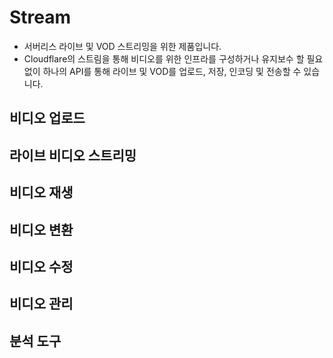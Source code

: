 # Stream
- 서버리스 라이브 및 VOD 스트리밍을 위한 제품입니다.
- Cloudflare의 스트림을 통해 비디오를 위한 인프라를 구성하거나 유지보수 할 필요 없이 하나의 API를 통해 라이브 및 VOD를 업로드, 저장, 인코딩 및 전송할 수 있습니다.


## 비디오 업로드



## 라이브 비디오 스트리밍

## 비디오 재생

## 비디오 변환

## 비디오 수정

## 비디오 관리

## 분석 도구